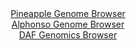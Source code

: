 <div id="Pineapple_Genome_Browser" align="center">
  <a href="https://igv.org/app/?sessionURL=blob:zZJda9swGIX_iyBlA8e27DqpDWW4bdp8lPUjddK6FKPYsq1UllxJcb7If58aNnbTQXOxMdCF9PJK7zlHzxY0WEjCGQiAY0LPhBAYQJZ8OUZVTfF3VGEJghxRiQ0gcI4FZikGwRbkSCoU3V_rm6VStQwsi6i6XSFWcFO6JqrQhjO0lGbKK.ucU4pmXCDFhbTOBGq4RYqmvcQzVNemnu2anpUhhSxE65Izya0asyJZ6veSX6WkwIxXOKkWVJG9gETr0RozM0ffwuk4TFMs5QivB9lpOBqEE7cXxVed8zi66U.jzvRoTAqG1ELg037m90nP8choMucIVlE2jGn51HIuYR613Iuj3qomAstT2IUnxxC6J._REJbh1f_kWi9yoPPy9bHlnI0HTYxuHuNbe9NXdby6y9yL28enD507YGcAytOFZgGkpegG0DZcu2N4Tqf9voUnhm37Oh_BCQieXwygBEpfdfvzFqh1rYkBEr8t9vAYgIsMCxC0fdvuQt93vOPuse37cGdswULQvxfuZXTvd20ndJxOkhOqNM5ZIlktTcSY2aS5WWwOTJOGnXBztRpM.vOHXjatHDV05p43Hy2Wf8jSAHr0_gO10c8o.ifcfUaIqWaHwoYf1j4r2O1mUJXpZJhfx9nbXY_l.Ex.GI.rzR4WTc5FhZTu1xV9_ElbgwRBTOlCQySZEUrUeqpT5EsQQMfV0IKUU64pBKKYfbEN24Ce_fU3nO7uZfcD">Pineapple Genome Browser</a>
</div>
<div id="Alphonso_Genome_Browser" align="center">
  <a href="https://igv.org/app/?sessionURL=blob:zZNdb9owFIb_iyWqTQpJ7EBCIqGJUugYXVrBAlurKjKJE1wSO7OdAEX897lo0246qVxsmpQL.8gf73n85AAaIiTlDAQAmbBrQggMINd8O8dlVZAQl0SCIMOFJAYQJCOCsISA4AAyLBWOZjd651qpSgaWRVXVLjHLuSkdE5f4mTO8lWbCS2vIiwKvuMCKC2ldCtxwi.ZNe0tWuKpMfbdjdq0UK2zholpzJrlVEZbHW31e_KsU54TxksRlXSh6ChDrPDpjamb4w2A5HyQJkXJK9pO0P5hOBgtnFN1fu8P76PbjMnKXF3OaM6xqQfrXodgsFjfLp0ylZLaPqMNJWMh6mn5rOVcXo11FBZF96MFeB0LHdjUYylKy.5961h89s.8eGoQTkbkIZauxKzq1N22u_NKfiM0f.j4aoOBJrT0AyVp4AbQNXTa6yG2_DGHPsG1f0xGcguDh0QBK4GSjlz8cgNpX2hYgyff6JI4BuEiJAEHbt20P.j7qdryO7fvwaBxALYq_h3YczXzPRgOE3DijhdIqp7FklTQxY2aTZGb.fCbLu.FiMefTFhqjdE4S12FPd8lTOHI30XD7Kk1PE9CXnx5Qt_qWTP_Eu7cEMdXqXNn2n7qfd94XO5RfQzbZtdBlvpgoOGS3avz6b_YC6Dw4GRclVnq9rujpT.MaLChmShcaKumKFlTtl5oj34IAIkeLCxJecG0iEPnqnW3YBuza738L6hwfjz8A">Alphonso Genome Browser</a>
</div>


<div id="DAF_Genomics_Browser" align="center">
  <a href="https://igv.org/app/?sessionURL=blob:tZFra9swFIb_i6D95Jt8iWNDGF6bdqElLc28bCklnNjHl9WyPEme04X89wmvY7BRxqADSehwLu8rPQfyFYWseUti4lo0sCglBpEVH1bAugaXwFCSuIBGokEEFiiwzZDEB1KAVJDeXevOSqlOxradQ2GW2HJWZ9KSngWdKXmvKtSlpmsBg2.8hUFaGWe6WIENTVfxVnIbsgylNB27w7bcDqCPn7ntOBK3rG9UPaputQltLLcK0G7rNsf9X4z8B2W96jfJepWM_Vf4tMhnydUi.eDN083l5GyT3rxbp5P16aouW1C9wNnixL14.x5h8G7OdysdBOX1bs6i27NA7B.nJ9756Xzf1QLljIZ06lPq0YAcDdLwrNcYSFYJGlPfCN2p4fq..Xz1gon.B8FrEt8_GEQJyB51.f2BqKdOwyISv_QjN4NwkaMgsRk5TkijyA380HeiiB6NA.lF88o0L9K7KHTcxHUn1g6Y1i_qZvxCLfRn8rVQ_jZZ739F9TH8JN3bJV1.LuU.yJfDoGCT0yG5TF7AZJAXn1VwwUDp1I_wGQo0Wo1hq35R8Y4Px.8-">DAF Genomics Browser</a>
</div>
